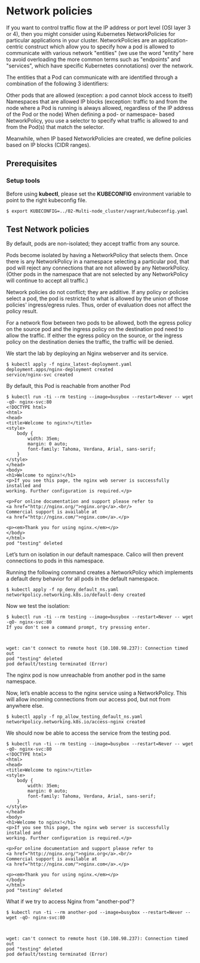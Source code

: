 # Network policies

If you want to control traffic flow at the IP address or port level (OSI layer 3 or 4), then you might consider using Kubernetes NetworkPolicies for particular applications in your cluster. NetworkPolicies are an application-centric construct which allow you to specify how a pod is allowed to communicate with various network "entities" (we use the word "entity" here to avoid overloading the more common terms such as "endpoints" and "services", which have specific Kubernetes connotations) over the network.

The entities that a Pod can communicate with are identified through a combination of the following 3 identifiers:

Other pods that are allowed (exception: a pod cannot block access to itself)
Namespaces that are allowed
IP blocks (exception: traffic to and from the node where a Pod is running is always allowed, regardless of the IP address of the Pod or the node)
When defining a pod- or namespace- based NetworkPolicy, you use a selector to specify what traffic is allowed to and from the Pod(s) that match the selector.

Meanwhile, when IP based NetworkPolicies are created, we define policies based on IP blocks (CIDR ranges).

## Prerequisites

### Setup tools

Before using **kubectl**, please set the **KUBECONFIG** environment variable to point to the right kubeconfig file.

```console
$ export KUBECONFIG=../02-Multi-node_cluster/vagrant/kubeconfig.yaml
```

## Test Network policies

By default, pods are non-isolated; they accept traffic from any source.

Pods become isolated by having a NetworkPolicy that selects them. Once there is any NetworkPolicy in a namespace selecting a particular pod, that pod will reject any connections that are not allowed by any NetworkPolicy. (Other pods in the namespace that are not selected by any NetworkPolicy will continue to accept all traffic.)

Network policies do not conflict; they are additive. If any policy or policies select a pod, the pod is restricted to what is allowed by the union of those policies' ingress/egress rules. Thus, order of evaluation does not affect the policy result.

For a network flow between two pods to be allowed, both the egress policy on the source pod and the ingress policy on the destination pod need to allow the traffic. If either the egress policy on the source, or the ingress policy on the destination denies the traffic, the traffic will be denied.

We start the lab by deploying an Nginx webserver and its service.

```console
$ kubectl apply -f nginx_latest-deployment.yaml
deployment.apps/nginx-deployment created
service/nginx-svc created
```

By default, this Pod is reachable from another Pod

```console
$ kubectl run -ti --rm testing --image=busybox --restart=Never -- wget -qO- nginx-svc:80
<!DOCTYPE html>
<html>
<head>
<title>Welcome to nginx!</title>
<style>
    body {
        width: 35em;
        margin: 0 auto;
        font-family: Tahoma, Verdana, Arial, sans-serif;
    }
</style>
</head>
<body>
<h1>Welcome to nginx!</h1>
<p>If you see this page, the nginx web server is successfully installed and
working. Further configuration is required.</p>

<p>For online documentation and support please refer to
<a href="http://nginx.org/">nginx.org</a>.<br/>
Commercial support is available at
<a href="http://nginx.com/">nginx.com</a>.</p>

<p><em>Thank you for using nginx.</em></p>
</body>
</html>
pod "testing" deleted
```

Let’s turn on isolation in our default namespace. Calico will then prevent connections to pods in this namespace.

Running the following command creates a NetworkPolicy which implements a default deny behavior for all pods in the default namespace.

```console
$ kubectl apply -f np_deny_default_ns.yaml 
networkpolicy.networking.k8s.io/default-deny created
```

Now we test the isolation:

```console
$ kubectl run -ti --rm testing --image=busybox --restart=Never -- wget -qO- nginx-svc:80
If you don't see a command prompt, try pressing enter.



wget: can't connect to remote host (10.108.98.237): Connection timed out
pod "testing" deleted
pod default/testing terminated (Error)
```

The nginx pod is now unreachable from another pod in the same namespace.

Now, let’s enable access to the nginx service using a NetworkPolicy. This will allow incoming connections from our access pod, but not from anywhere else.

```console
$ kubectl apply -f np_allow_testing_default_ns.yaml
networkpolicy.networking.k8s.io/access-nginx created
```

We should now be able to access the service from the testing pod.

```console
$ kubectl run -ti --rm testing --image=busybox --restart=Never -- wget -qO- nginx-svc:80
<!DOCTYPE html>
<html>
<head>
<title>Welcome to nginx!</title>
<style>
    body {
        width: 35em;
        margin: 0 auto;
        font-family: Tahoma, Verdana, Arial, sans-serif;
    }
</style>
</head>
<body>
<h1>Welcome to nginx!</h1>
<p>If you see this page, the nginx web server is successfully installed and
working. Further configuration is required.</p>

<p>For online documentation and support please refer to
<a href="http://nginx.org/">nginx.org</a>.<br/>
Commercial support is available at
<a href="http://nginx.com/">nginx.com</a>.</p>

<p><em>Thank you for using nginx.</em></p>
</body>
</html>
pod "testing" deleted
```

What if we try to access Nginx from "another-pod"?

```console
$ kubectl run -ti --rm another-pod --image=busybox --restart=Never -- wget -qO- nginx-svc:80



wget: can't connect to remote host (10.108.98.237): Connection timed out
pod "testing" deleted
pod default/testing terminated (Error)
```